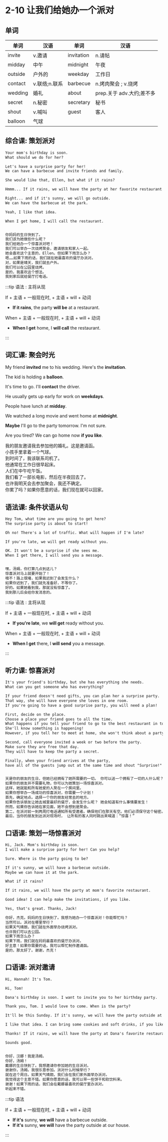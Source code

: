 # 2-10 让我们给她办一个派对

## 单词

| 单词    | 汉语          | 单词       | 汉语                      |
| ------- | ------------- | ---------- | ------------------------- |
| invite  | v.邀请        | invitation | n.请帖                    |
| midday  | 中午          | midnight   | 午夜                      |
| outside | 户外的        | weekday    | 工作日                    |
| contact | v.联络;n.联系 | barbecue   | n.烤肉聚会 ; v.烧烤       |
| wedding | 婚礼          | about      | prep.关于 adv.大约;差不多 |
| secret  | n.秘密        | secretary  | 秘书                      |
| shout   | v.喊叫        | guest      | 客人                      |
| balloon | 气球          |            |                           |

## 综合课: 策划派对

```txt
Your mom's birthday is soon.
What should we do for her?

Let's have a surprise party for her!
We can have a barbecue and invite friends and family.

She would like that, Ellen, but what if it rains?

Hmmm... If it rains, we will have the party at her favorite restaurant.

Right... and if it's sunny, we will go outside.
We can have the barbecue at the park.

Yeah, I like that idea.

When I get home, I will call the restaurant.


你妈妈的生日快到了。
我们该为她做些什么呢？
我们给她办一个惊喜派对吧！
我们可以举办一次烧烤聚会，邀请朋友和家人一起。
她会喜欢这个主意的，Ellen。但如果下雨怎么办？
嗯……如果下雨的话，我们就在她最喜欢的餐厅办派对。
对，如果是晴天，我们就去户外。
我们可以在公园里烧烤。
是的，我喜欢这个想法。
我到家后就给餐厅打电话。
```

:::tip 语法 : 主将从现

If + 主语 + 一般现在时, + 主语 + will + 动词

- **If it rains**, the party **will be** at a restaurant.

When + 主语 + 一般现在时, + 主语 + will + 动词

- **When I get** home, I **will call** the restaurant.

:::

## 词汇课: 聚会时光

My friend **invited** me to his wedding. Here's the **invitation**.

The kid is holding a **balloon**.

It's time to go. I'll **contact** the driver.

He usually gets up early for work on **weekdays**.

People have lunch at **midday**.

We watched a long movie and went home at **midnight**.

**Maybe** I'll go to the party tomorrow. I'm not sure.

Are you tired? We can go home now **if you like**.

我的朋友邀请我去参加他的婚礼。这是邀请函。      
小孩手里拿着一个气球。      
到时间了，我该联系司机了。      
他通常在工作日很早起床。      
人们在中午吃午饭。      
我们看了一部长电影，然后在半夜回去了。      
也许我明天会去参加聚会，我还不确定。      
你累了吗？如果你愿意的话，我们现在就可以回家。      

## 语法课: 条件状语从句

```txt
Hey Tom, what time are you going to get here?
The surprise party is about to start!

Oh no! There's a lot of traffic. What will happen if I'm late?

If you're late, we will get ready without you.

OK. It won't be a surprise if she sees me.
When I get there, I will send you a message.


嘿，汤姆，你打算几点到这儿？
惊喜派对马上就要开始了！
哦不！路上很堵，如果我迟到了会发生什么？
如果你迟到了，我们就先准备好，不等你了。
好的。如果她看到我，那就没有惊喜了。
我到那儿后会给你发消息的。
```

:::tip 语法 : 主将从现

If + 主语 + 一般现在时, + 主语 + will + 动词

- **If you're late**, we **will get** ready without you.

When + 主语 + 一般现在时, + 主语 + will + 动词

- **When I get** there, I **will send** you a message.

:::

## 听力课: 惊喜派对

```txt
It's your friend's birthday, but she has everything she needs.
What can you get someone who has everything?

If your friend doesn't need gifts, you can plan her a surprise party.
That way, she will have everyone she loves in one room.
If you're going to have a good surprise party, you will need a plan!

First, decide on the place.
Choose a place your friend goes to all the time.
What happens if you tell your friend to go to the best restaurant in town?
She'll know something is happening!
However, if you tell her to meet at home, she won't think about a party.

Second, call everyone invited a week or two before the party.
Make sure they are free that day.
They will have to keep the party a secret.

Finally, when your friend arrives at the party,
have all of the guests jump out at the same time and shout "Surprise!"


天是你的朋友的生日，但她已经拥有了她所需要的一切。 你可以送一个拥有了一切的人什么呢？
如果你的朋友并不需要礼物，你可以为她策划一场惊喜派对。
这样，她就能和所有她爱的人聚在一个房间里。
如果你想举办一场成功的惊喜派对，你需要一个计划！
首先，确定地点。选择一个你的朋友经常去的地方。
如果你告诉朋友让她去城里最好的餐厅，会发生什么呢？ 她会知道有什么事情要发生！
然而，如果你告诉她在家见面，她不会想到是聚会。
第二，在派对前一到两周打电话通知所有受邀者。确保他们在那天有空。他们必须保守这个秘密。
最后，当你的朋友到达派对现场时， 让所有的客人同时跳出来喊道：“惊喜！”
```

## 口语课: 策划一场惊喜派对

```txt
Hi, Jack. Mom's birthday is soon.
I will make a surprise party for her! Can you help?

Sure. Where is the party going to be?

If it's sunny, we will have a barbecue outside.
Maybe we can have it at the park.

What if it rains?

If it rains, we will have the party at mom's favorite restaurant.

Good idea! I can help make the invitations, if you like.

Yes, that's great. Thanks, Jack!

你好，杰克。妈妈的生日快到了。我想为她办一个惊喜派对！你能帮忙吗？
当然可以。派对在哪里举行？
如果天气晴朗，我们就在外面举办烧烤派对。
也许我们可以去公园。
如果下雨怎么办？
如果下雨，我们就在妈妈最喜欢的餐厅办派对。
好主意！如果你需要的话，我可以帮忙制作邀请函。
是的，那太好了。谢谢，杰克！
```

## 口语课: 派对邀请

```txt
Hi, Hannah! It's Tom.

Hi, Tom!

Dana's birthday is soon. I want to invite you to her birthday party.

Thank you, Tom. I would love to come. When is the party?

It'll be this Sunday. If it's sunny, we will have the party outside at our house.

I like that idea. I can bring some cookies and soft drinks, if you like.

Thanks! If it rains, we will have the party at Dana's favorite restaurant.

Sounds good.


你好，汉娜！我是汤姆。
你好，汤姆！
戴娜的生日快到了。我想邀请你参加她的生日派对。
谢谢你，汤姆。我很乐意参加。派对什么时候举行？
就在这个周日。如果天气晴朗，我们会在我们家外面举办派对。
我觉得这个主意不错。如果你愿意的话，我可以带一些饼干和软饮料来。
谢谢！如果下雨的话，我们会在戴娜最喜欢的餐厅里办派对。
听起来不错。
```

:::tip 语法

If + 主语 + 一般现在时, + 主语 + will + 动词

- **If it's** sunny, **we will** have a barbecue outside.
- **If it's** sunny, **we will** have the party outside at our house.

:::
